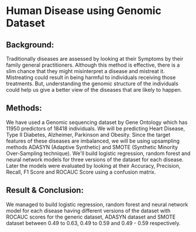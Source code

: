 # Human Disease using Genomic Dataset


## Background:  
Traditionally diseases are assessed by looking at their Symptoms by their family general practitioners. Although this method is effective, there is a slim chance that they might misinterpret a disease and mistreat it. Mistreating could result in being harmful to individuals receiving those treatments. But, understanding the genomic structure of the individuals could help us give a better view of the diseases that are likely to happen.   
## Methods: 
We have used a Genomic sequencing dataset by Gene Ontology which has 11950 predictors of 18418 individuals. We will be predicting Heart Disease, Type II Diabetes, Alzheimer, Parkinson and Obesity. Since the target features of these diseases are imbalanced, we will be using upsampling methods ADASYN (Adaptive Synthetic) and SMOTE (Synthetic Minority Over-Sampling technique). We'll build logistic regression, random forest and neural network models for three versions of the dataset for each disease. Later the models were evaluated by looking at their Accuracy, Precision, Recall, F1 Score and ROCAUC Score using a confusion matrix.   
## Result & Conclusion: 
We managed to build logistic regression, random forest and neural network model for each disease having different versions of the dataset with ROCAUC scores for the generic dataset, ADASYN dataset and SMOTE dataset between 0.49 to 0.63, 0.49 to 0.59 and 0.49 - 0.59 respectively.
